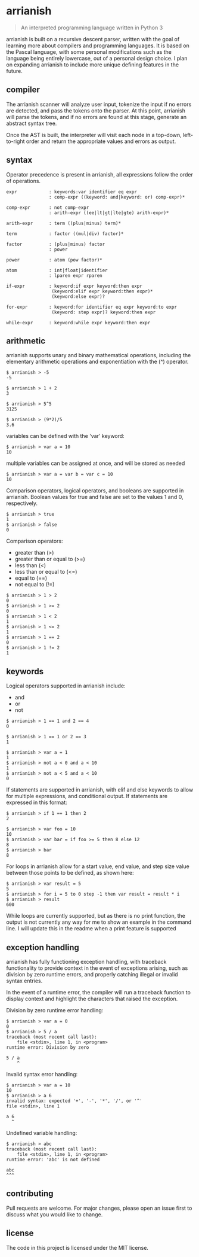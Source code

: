 # arrianish

>An interpreted programming language written in Python 3

arrianish is built on a recursive descent parser, written with the goal of learning more about compilers and programming languages. It is based on the Pascal language, with some personal modifications such as the language being entirely lowercase, out of a personal design choice. I plan on expanding arrianish to include more unique defining features in the future.

## compiler

The arrianish scanner will analyze user input, tokenize the input if no errors are detected, and pass the tokens onto the parser. At this point, arrianish will parse the tokens, and if no errors are found at this stage, generate an abstract syntax tree.

Once the AST is built, the interpreter will visit each node in a top-down, left-to-right order and return the appropriate values and errors as output.

## syntax

Operator precedence is present in arrianish, all expressions follow the order of operations.

```
expr            : keywords:var identifier eq expr
                : comp-expr ((keyword: and|keyword: or) comp-expr)*

comp-expr       : not comp-expr
                : arith-expr ((ee|lt|gt|lte|gte) arith-expr)*

arith-expr      : term ((plus|minus) term)*

term            : factor ((mul|div) factor)*

factor          : (plus|minus) factor
                : power

power           : atom (pow factor)*

atom            : int|float|identifier
                : lparen expr rparen

if-expr         : keyword:if expr keyword:then expr
                 (keyword:elif expr keyword:then expr)*
                 (keyword:else expr)?

for-expr        : keyword:for identifier eq expr keyword:to expr
                 (keyword: step expr)? keyword:then expr

while-expr      : keyword:while expr keyword:then expr
```

## arithmetic 

arrianish supports unary and binary mathematical operations, including the elementary arithmetic operations and exponentiation with the (^) operator. 

```
$ arrianish > -5
-5

$ arrianish > 1 + 2
3

$ arrianish > 5^5
3125

$ arrianish > (9*2)/5
3.6
```

variables can be defined with the 'var' keyword:
```
$ arrianish > var a = 10
10
```


multiple variables can be assigned at once, and will be stored as needed

```
$ arrianish > var a = var b = var c = 10
10
```

Comparison operators, logical operators, and booleans are supported in arrianish. Boolean values for true and false are set to the values 1 and 0, respectively.

```
$ arrianish > true
1
$ arrianish > false
0
```
Comparison operators:

- greater than (>)
- greater than or equal to (>=)
- less than (<)
- less than or equal to (<=)
- equal to (==)
- not equal to (!=)

```
$ arrianish > 1 > 2
0
$ arrianish > 1 >= 2
0
$ arrianish > 1 < 2
1
$ arrianish > 1 <= 2
1
$ arrianish > 1 == 2
0
$ arrianish > 1 != 2
1
```

## keywords


Logical operators supported in arrianish include:

- and 
- or
- not

```
$ arrianish > 1 == 1 and 2 == 4
0

$ arrianish > 1 == 1 or 2 == 3
1

$ arrianish > var a = 1
1
$ arrianish > not a < 0 and a < 10
1
$ arrianish > not a < 5 and a < 10
0
```
If statements are supported in arrianish, with elif and else keywords to allow for multiple expressions, and conditional output. If statements are expressed in this format:

```
$ arrianish > if 1 == 1 then 2  
2

$ arrianish > var foo = 10
10
$ arrianish > var bar = if foo >= 5 then 8 else 12
8
$ arrianish > bar
8
```

For loops in arrianish allow for a start value, end value, and step size value between those points to be defined, as shown here: 

```
$ arrianish > var result = 5
5
$ arrianish > for i = 5 to 0 step -1 then var result = result * i
$ arrianish > result
600
```
While loops are currently supported, but as there is no print function, the output is not currently any way for me to show an example in the command line. I will update this in the readme when a print feature is supported

## exception handling

arrianish has fully functioning exception handling, with traceback functionality to provide context in the event of exceptions arising, such as division by zero runtime errors, and properly catching illegal or invalid syntax entries.

In the event of a runtime error, the compiler will run a traceback function to display context and highlight the characters that raised the exception.

Division by zero runtime error handling:

```
$ arrianish > var a = 0
0
$ arrianish > 5 / a
traceback (most recent call last):
    file <stdin>, line 1, in <program>
runtime error: Division by zero

5 / a
    ^
```
Invalid syntax error handling:

```
$ arrianish > var a = 10
10
$ arrianish > a 6
invalid syntax: expected '+', '-', '*', '/', or '^'
file <stdin>, line 1

a 6
  ^
```
Undefined variable handling:

```
$ arrianish > abc
traceback (most recent call last):
    file <stdin>, line 1, in <program>
runtime error: 'abc' is not defined

abc
^^^
```

## contributing
Pull requests are welcome. For major changes, please open an issue first to discuss what you would like to change.

## license
The code in this project is licensed under the MIT license.